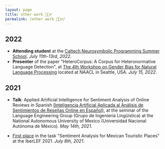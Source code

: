 ```yaml
---
layout: page
title: other work 🦹🏽‍♂️
permalink: /other work 🦹🏽‍♂️/
---
```



## 2022

- **Attending student** at the [Caltech Neurosymbolic Programming Summer School](http://www.neurosymbolic.org/summerschool.html). *July 11th-13rd, 2022*.
- **Presenter** of the paper "HeteroCorpus: A Corpus for Heteronormative Language Detection", at [The 4th Workshop on Gender Bias for Natural Language Processing](https://genderbiasnlp.talp.cat/) located at NAACL in Seattle, USA. *July 15, 2022*.

## 2021

- **Talk**: Applied Artificial Intelligence for Sentiment Analysis of Online Reviews in Spanish [(Inteligencia Artificial Aplicada al Análisis de Sentimientos de Reseñas Online en Español)](https://juanmvsa.github.io/docs/Constancia_GIL_2021.pdf), at the seminar of the Language Engineering Group (Grupo de Ingeniería Lingüística) at the National Autonomous University of Mexico (Universidad Nacional Autónoma de México). *May 14th, 2021*.

- [First place](https://juanmvsa.github.io/docs/IberLEF.pdf) in the task "Sentiment Analysis for Mexican Touristic Places" at the IberLEF 2021. *July 8th, 2021*.
